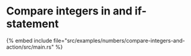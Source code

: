 # Compare integers in and if-statement

{% embed include file="src/examples/numbers/compare-integers-and-action/src/main.rs" %}


